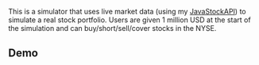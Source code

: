 This is a simulator that uses live market data (using my [JavaStockAPI](https://github.com/nkrishn9/JavaStockAPI)) to simulate a real stock portfolio. 
Users are given 1 million USD at the start of the simulation and can buy/short/sell/cover stocks in the NYSE.

Demo
----
